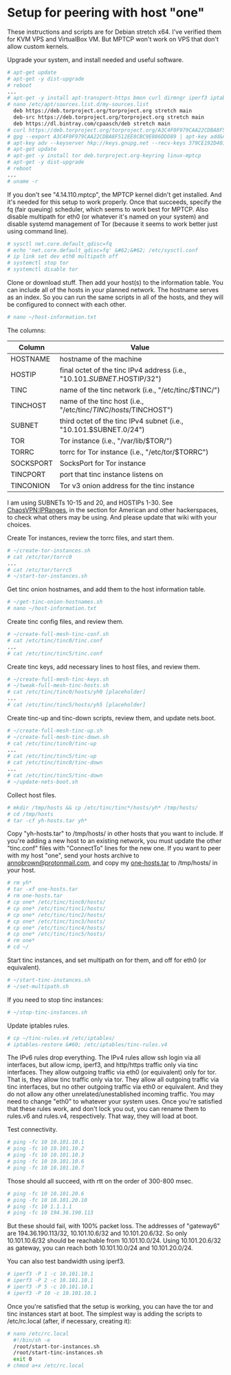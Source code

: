 # Setup for peering with host "one"

These instructions and scripts are for Debian stretch x64. I've verified them for KVM VPS and VirtualBox VM. But MPTCP won't work on VPS that don't allow custom kernels.

Upgrade your system, and install needed and useful software.

```bash
# apt-get update
# apt-get -y dist-upgrade
# reboot
...
# apt-get -y install apt-transport-https bmon curl dirmngr iperf3 iptables-persistent net-tools procps python3 python-pip sudo tinc w3m
# nano /etc/apt/sources.list.d/my-sources.list
  deb https://deb.torproject.org/torproject.org stretch main
  deb-src https://deb.torproject.org/torproject.org stretch main
  deb https://dl.bintray.com/cpaasch/deb stretch main
# curl https://deb.torproject.org/torproject.org/A3C4F0F979CAA22CDBA8F512EE8CBC9E886DDD89.asc | gpg --import
# gpg --export A3C4F0F979CAA22CDBA8F512EE8CBC9E886DDD89 | apt-key add&nbsp;-
# apt-key adv --keyserver hkp://keys.gnupg.net --recv-keys 379CE192D401AB61
# apt-get update
# apt-get -y install tor deb.torproject.org-keyring linux-mptcp
# apt-get -y dist-upgrade
# reboot
...
# uname -r
```
If you don't see "4.14.110.mptcp", the MPTCP kernel didn't get installed. And it's needed for this setup to work properly. Once that succeeds, specify the fq (fair queuing) scheduler, which seems to work best for MPTCP. Also disable multipath for eth0 (or whatever it's named on your system) and disable systemd management of Tor (because it seems to work better just using command line).

```bash
# sysctl net.core.default_qdisc=fq
# echo 'net.core.default_qdisc=fq' &#62;&#62; /etc/sysctl.conf
# ip link set dev eth0 multipath off
# systemctl stop tor
# systemctl disable tor
```
Clone or download stuff. Then add your host(s) to the information table. You can include all of the hosts in your planned network. The hostname serves as an index. So you can run the same scripts in all of the hosts, and they will be configured to connect with each other.

```bash
# nano ~/host-information.txt
```
The columns:

| Column   | Value                                                                    |
| -------- | ------------------------------------------------------------------------ |
|HOSTNAME  | hostname of the machine                                                  |
|HOSTIP    | final octet of the tinc IPv4 address (i.e., "10.101.$SUBNET.$HOSTIP/32") |
|TINC      | name of the tinc network (i.e., "/etc/tinc/$TINC/")                      |
|TINCHOST  | name of the tinc host (i.e., "/etc/tinc/$TINC/hosts/$TINCHOST")          |
|SUBNET    | third octet of the tinc IPv4 subnet (i.e., "10.101.$SUBNET.0/24")        |
|TOR       | Tor instance (i.e., "/var/lib/$TOR/")                                    |
|TORRC     | torrc for Tor instance (i.e., "/etc/tor/$TORRC")                         |
|SOCKSPORT | SocksPort for Tor instance                                               |
|TINCPORT  | port that tinc instance listens on                                       |
|TINCONION | Tor v3 onion address for the tinc instance                               |

I am using SUBNETs 10-15 and 20, and HOSTIPs 1-30. See [ChaosVPN:IPRanges](https://wiki.hamburg.ccc.de/ChaosVPN:IPRanges), in the section for American and other hackerspaces, to check what others may be using. And please update that wiki with your choices.

Create Tor instances, review the torrc files, and start them.

```bash
# ~/create-tor-instances.sh
# cat /etc/tor/torrc0
...
# cat /etc/tor/torrc5
# ~/start-tor-instances.sh
```
Get tinc onion hostnames, and add them to the host information table.

```bash
# ~/get-tinc-onion-hostnames.sh
# nano ~/host-information.txt
```
Create tinc config files, and review them.

```bash
# ~/create-full-mesh-tinc-conf.sh
# cat /etc/tinc/tinc0/tinc.conf
...
# cat /etc/tinc/tinc5/tinc.conf
```
Create tinc keys, add necessary lines to host files, and review them.

```bash
# ~/create-full-mesh-tinc-keys.sh
# ~/tweak-full-mesh-tinc-hosts.sh
# cat /etc/tinc/tinc0/hosts/yh0 [placeholder]
...
# cat /etc/tinc/tinc5/hosts/yh5 [placeholder]
```
Create tinc-up and tinc-down scripts, review them, and update nets.boot.

```bash
# ~/create-full-mesh-tinc-up.sh
# ~/create-full-mesh-tinc-down.sh
# cat /etc/tinc/tinc0/tinc-up
...
# cat /etc/tinc/tinc5/tinc-up
# cat /etc/tinc/tinc0/tinc-down
...
# cat /etc/tinc/tinc5/tinc-down
# ~/update-nets-boot.sh
```
Collect host files.

```bash
# mkdir /tmp/hosts && cp /etc/tinc/tinc*/hosts/yh* /tmp/hosts/
# cd /tmp/hosts
# tar -cf yh-hosts.tar yh*
```
Copy "yh-hosts.tar" to /tmp/hosts/ in other hosts that you want to include. If you're adding a new host to an existing network, you must update the other "tinc.conf" files with "ConnectTo" lines for the new one. If you want to peer with my host "one", send your hosts archive to <annobrown@protonmail.com>, and copy my [one-hosts.tar](./one-hosts.tar) to /tmp/hosts/ in your host.

```bash
# rm yh*
# tar -xf one-hosts.tar
# rm one-hosts.tar
# cp one* /etc/tinc/tinc0/hosts/
# cp one* /etc/tinc/tinc1/hosts/
# cp one* /etc/tinc/tinc2/hosts/
# cp one* /etc/tinc/tinc3/hosts/
# cp one* /etc/tinc/tinc4/hosts/
# cp one* /etc/tinc/tinc5/hosts/
# rm one*
# cd ~/
```
Start tinc instances, and set multipath on for them, and off for eth0 (or equivalent).

```bash
# ~/start-tinc-instances.sh
# ~/set-multipath.sh
```
If you need to stop tinc instances:

```bash
# ~/stop-tinc-instances.sh
```
Update iptables rules.

```bash
# cp ~/tinc-rules.v4 /etc/iptables/
# iptables-restore &#60; /etc/iptables/tinc-rules.v4
```
The IPv6 rules drop everything. The IPv4 rules allow ssh login via all interfaces, but allow icmp, iperf3, and http/https traffic only via tinc interfaces. They allow outgoing traffic via eth0 (or equivalent) only for tor. That is, they allow tinc traffic only via tor. They allow all outgoing traffic via tinc interfaces, but no other outgoing traffic via eth0 or equivalent. And they do not allow any other unrelated/unestablished incoming traffic. You may need to change "eth0" to whatever your system uses. Once you're satisfied that these rules work, and don't lock you out, you can rename them to rules.v6 and rules.v4, respectively. That way, they will load at boot.

Test connectivity.

```bash
# ping -fc 10 10.101.10.1
# ping -fc 10 10.101.10.2
# ping -fc 10 10.101.10.3
# ping -fc 10 10.101.10.6
# ping -fc 10 10.101.10.7
```
Those should all succeed, with rtt on the order of 300-800 msec.

```bash
# ping -fc 10 10.101.20.6
# ping -fc 10 10.101.20.10
# ping -fc 10 1.1.1.1
# ping -fc 10 194.36.190.113
```
But these should fail, with 100% packet loss. The addresses of "gateway6" are 194.36.190.113/32, 10.101.10.6/32 and 10.101.20.6/32. So only 10.101.10.6/32 should be reachable from 10.101.10.0/24. Using 10.101.20.6/32 as gateway, you can reach both 10.101.10.0/24 and 10.101.20.0/24.

You can also test bandwidth using iperf3.

```bash
# iperf3 -P 1 -c 10.101.10.1
# iperf3 -P 2 -c 10.101.10.1
# iperf3 -P 5 -c 10.101.10.1
# iperf3 -P 10 -c 10.101.10.1
```
Once you're satisfied that the setup is working, you can have the tor and tinc instances start at boot. The simplest way is adding the scripts to /etc/rc.local (after, if necessary, creating it):

```bash
# nano /etc/rc.local
  #!/bin/sh -e
  /root/start-tor-instances.sh
  /root/start-tinc-instances.sh
  exit 0
# chmod a+x /etc/rc.local
```
